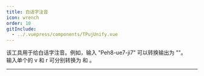 ```yaml
---
title: 白话字注音
icon: wrench
order: 10
gitInclude:
  - ../.vuepress/components/TPujUnify.vue
---
```


<script setup>
import TPujUnify from '@components/TPujUnify.vue';
import TPuj from '@components/TPuj.vue';
</script>

该工具用于给白话字注音。例如，输入 "Peh8-ue7-ji7" 可以转换输出为 "<TPuj puj="Peh8-ue7-ji7"/>"。  
输入单个的 v 和 r 可分别转换为 <TPuj puj="v"/> 和 <TPuj puj="r"/>。  

---

<TPujUnify />
